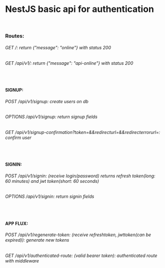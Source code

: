 <p align="center">
  <h1>NestJS basic api for authentication</h1>
</p>
<br />
<h3>Routes:</h3>
<h6>GET /: return {"message": "online"} with status 200 </h6>
<h6>GET /api/v1/: return {"message": "api-online"} with status 200 </h6>
<br/>
<h4> SIGNUP:
<h6>POST /api/v1/signup: create users on db </h6>
<h6>OPTIONS /api/v1/signup: return signup fields</h6>
<h6>GET /api/v1/signup-confirmation?token=&&redirecturl=&&redirecterrorurl=: confirm user </h6>
<br />
<h4> SIGNIN:
<h6>POST /api/v1/signin: (receive login/password) returns refresh token(long: 60 minutes) and jwt token(short: 60 seconds)</h6>
<h6>OPTIONS /api/v1/signin: return signin fields</h6>
<br />
<h4> APP FLUX:
<h6>POST /api/v1/regenerate-token: (receive refreshtoken, jwttoken(can be expired)): generate new tokens</h6>
<h6>GET /api/v1/authenticated-route: (valid bearer token): authenticated route with middleware</h6>
